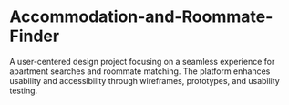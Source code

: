 # Accommodation-and-Roommate-Finder
A user-centered design project focusing on a seamless experience for apartment searches and roommate matching. The platform enhances usability and accessibility through wireframes, prototypes, and usability testing.
